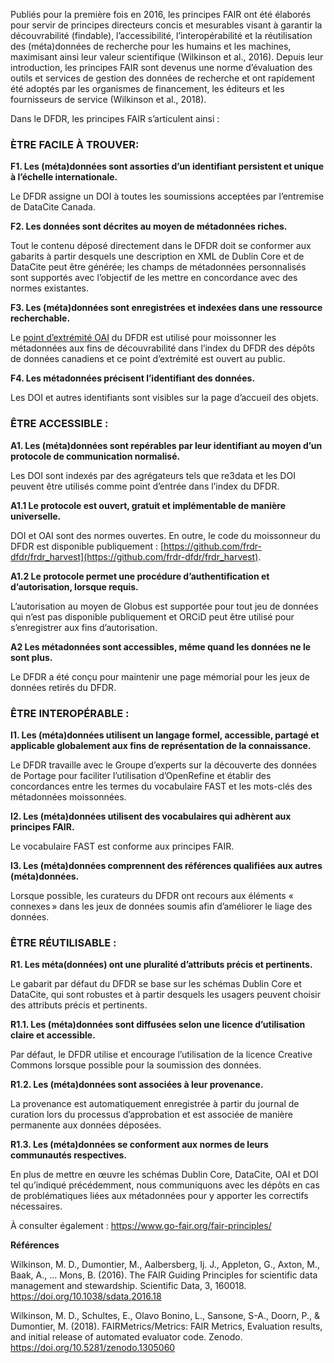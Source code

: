 Publiés pour la première fois en 2016, les principes FAIR ont été élaborés pour servir de principes directeurs concis et mesurables visant à garantir la découvrabilité (findable), l’accessibilité, l’interopérabilité et la réutilisation des (méta)données de recherche pour les humains et les machines, maximisant ainsi leur valeur scientifique (Wilkinson et al., 2016). Depuis leur introduction, les principes FAIR sont devenus une norme d’évaluation des outils et services de gestion des données de recherche et ont rapidement été adoptés par les organismes de financement, les éditeurs et les fournisseurs de service (Wilkinson et al., 2018).

Dans le DFDR, les principes FAIR s’articulent ainsi :

### ÈTRE FACILE À TROUVER:
**F1. Les (méta)données sont assorties d’un identifiant persistent et unique à l’échelle internationale.**

Le DFDR assigne un DOI à toutes les soumissions acceptées par l’entremise de DataCite Canada.

**F2. Les données sont décrites au moyen de métadonnées riches.**

Tout le contenu déposé directement dans le DFDR doit se conformer aux gabarits à partir desquels une description en XML de Dublin Core et de DataCite peut être générée; les champs de métadonnées personnalisés sont supportés avec l’objectif de les mettre en concordance avec des normes existantes.

**F3. Les (méta)données sont enregistrées et indexées dans une ressource recherchable.**

Le [point d’extrémité OAI](https://www.frdr-dfdr.ca/oai/request?verb=Identify) du DFDR est utilisé pour moissonner les métadonnées aux fins de découvrabilité dans l’index du DFDR des dépôts de données canadiens et ce point d’extrémité est ouvert au public.

**F4. Les métadonnées précisent l’identifiant des données.**

Les DOI et autres identifiants sont visibles sur la page d’accueil des objets.

### ÊTRE ACCESSIBLE :
**A1. Les (méta)données sont repérables par leur identifiant au moyen d’un protocole de communication normalisé.**

Les DOI sont indexés par des agrégateurs tels que re3data et les DOI peuvent être utilisés comme point d’entrée dans l’index du DFDR.

**A1.1 Le protocole est ouvert, gratuit et implémentable de manière universelle.**

DOI et OAI sont des normes ouvertes. En outre, le code du moissonneur du DFDR est disponible publiquement : [https://github.com/frdr-dfdr/frdr_harvest](https://github.com/frdr-dfdr/frdr_harvest).

**A1.2 Le protocole permet une procédure d’authentification et d’autorisation, lorsque requis.**

L’autorisation au moyen de Globus est supportée pour tout jeu de données qui n’est pas disponible publiquement et ORCiD peut être utilisé pour s’enregistrer aux fins d’autorisation.

**A2 Les métadonnées sont accessibles, même quand les données ne le sont plus.**

Le DFDR a été conçu pour maintenir une page mémorial pour les jeux de données retirés du DFDR.

### ÊTRE INTEROPÉRABLE :
**I1. Les (méta)données utilisent un langage formel, accessible, partagé et applicable globalement aux fins de représentation de la connaissance.**

Le DFDR travaille avec le Groupe d’experts sur la découverte des données de Portage pour faciliter l’utilisation d’OpenRefine et établir des concordances entre les termes du vocabulaire FAST et les mots-clés des métadonnées moissonnées.

**I2. Les (méta)données utilisent des vocabulaires qui adhèrent aux principes FAIR.**

Le vocabulaire FAST est conforme aux principes FAIR.

**I3. Les (méta)données comprennent des références qualifiées aux autres (méta)données.**

Lorsque possible, les curateurs du DFDR ont recours aux éléments « connexes » dans les jeux de données soumis afin d’améliorer le liage des données.

### ÊTRE RÉUTILISABLE :
**R1. Les méta(données) ont une pluralité d’attributs précis et pertinents.**

Le gabarit par défaut du DFDR se base sur les schémas Dublin Core et DataCite, qui sont robustes et à partir desquels les usagers peuvent choisir des attributs précis et pertinents.

**R1.1. Les (méta)données sont diffusées selon une licence d’utilisation claire et accessible.**

Par défaut, le DFDR utilise et encourage l’utilisation de la licence Creative Commons lorsque possible pour la soumission des données.

**R1.2. Les (méta)données sont associées à leur provenance.**

La provenance est automatiquement enregistrée à partir du journal de curation lors du processus d’approbation et est associée de manière permanente aux données déposées.

**R1.3. Les (méta)données se conforment aux normes de leurs communautés respectives.**

En plus de mettre en œuvre les schémas Dublin Core, DataCite, OAI et DOI tel qu’indiqué précédemment, nous communiquons avec les dépôts en cas de problématiques liées aux métadonnées pour y apporter les correctifs nécessaires.

À consulter également : <a href="https://www.go-fair.org/fair-principles/" target="_blank">https://www.go-fair.org/fair-principles/</a>

**Références**

Wilkinson, M. D., Dumontier, M., Aalbersberg, Ij. J., Appleton, G., Axton, M., Baak, A., … Mons, B. (2016). The FAIR Guiding Principles for scientific data management and stewardship. Scientific Data, 3, 160018. <a target="_blank" href="https://doi.org/10.1038/sdata.2016.18">https://doi.org/10.1038/sdata.2016.18</a>

Wilkinson, M. D., Schultes, E., Olavo Bonino, L., Sansone, S-A., Doorn, P., & Dumontier, M. (2018). FAIRMetrics/Metrics: FAIR Metrics, Evaluation results, and initial release of automated evaluator code. Zenodo. <a target="_blank" href="https://doi.org/10.5281/zenodo.1305060">https://doi.org/10.5281/zenodo.1305060</a>

